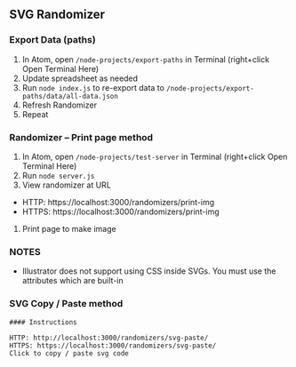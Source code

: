 


## SVG Randomizer





### Export Data (paths)

1. In Atom, open `/node-projects/export-paths` in Terminal (right+click Open Terminal Here)
1. Update spreadsheet as needed
1. Run `node index.js` to re-export data to `/node-projects/export-paths/data/all-data.json`
1. Refresh Randomizer
1. Repeat


### Randomizer – Print page method

1. In Atom, open `/node-projects/test-server` in Terminal (right+click Open Terminal Here)
1. Run `node server.js`
1. View randomizer at URL
  - HTTP: https://localhost:3000/randomizers/print-img
  - HTTPS: https://localhost:3000/randomizers/print-img
1. Print page to make image







### NOTES

- Illustrator does not support using CSS inside SVGs. You must use the attributes which are built-in




### SVG Copy / Paste method


~~~
#### Instructions

HTTP: http://localhost:3000/randomizers/svg-paste/
HTTPS: https://localhost:3000/randomizers/svg-paste/
Click to copy / paste svg code
~~~
